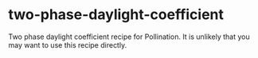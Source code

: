 # two-phase-daylight-coefficient

Two phase daylight coefficient recipe for Pollination. It is unlikely that you may want to use this recipe directly.
